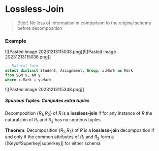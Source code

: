 # Lossless-Join

> [!tldr] No loss of information in comparison to the original schema before decomposition

### Example
![[Pasted image 20231213115033.png]]![[Pasted image 20231213115036.png]]
```sql
-- Natural Join
select distinct Student, Assignment, Group, x.Mark as Mark
from SGM x, AM y
where x.Mark = y.Mark
```
![[Pasted image 20231213115348.png]]
##### **Spurious Tuples:** Computes extra tuples
Decomposition {$R_1, R_2$} of $R$ is a **lossless-join** if for any instance of $R$ the natural join of 
$R_1$ and $R_2$ has no spurious tuples

**Theorem:** Decomposition $\{R_1, R_2\}$ of $R$ is a **lossless-join** decomposition if and only if the common attributes of $R_1$ and $R_2$ form a [[Keys#Superkey|superkey]] for either schema
